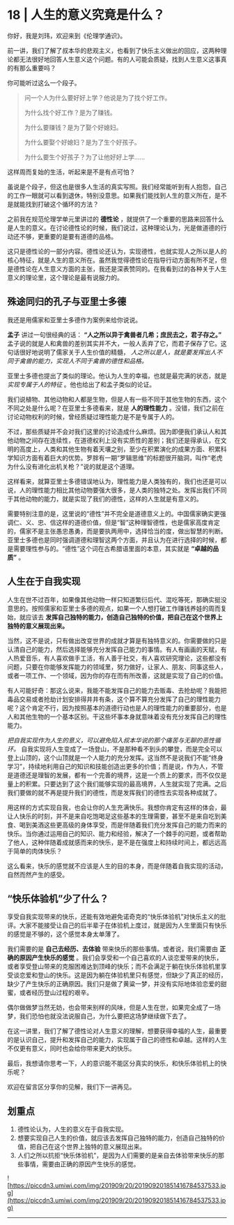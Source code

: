 # 18 | 人生的意义究竟是什么？

你好，我是刘玮，欢迎来到《伦理学通识》。

前一讲，我们了解了叔本华的悲观主义，也看到了快乐主义做出的回应，这两种理论都无法很好地回答人生意义这个问题。有的人可能会质疑，找到人生意义这事真的有那么重要吗？

你可能听过这么一个段子。

> 问一个人为什么要好好上学？他说是为了找个好工作。
> 
> 为什么找个好工作？是为了赚钱。
> 
> 为什么要赚钱？是为了娶个好媳妇。
> 
> 为什么要娶个好媳妇？是为了生个好孩子。
> 
> 为什么要生个好孩子？为了让他好好上学……

这样周而复始的生活，听起来是不是有点可怕？

虽说是个段子，但这也是很多人生活的真实写照。我们经常能听到有人抱怨，自己的工作一眼就可以看到退休，特别没意思。如果我们能找到人生的意义所在，是不是就能找到打破这个循环的方法？

之前我在规范伦理学单元里讲过的 **德性论** ，就提供了一个重要的思路来回答什么是人生的意义。在讨论德性论的时候，我们说过，这种理论认为，光是做道德的行动还不够，更重要的是要有道德的品格。

这只是德性论的一部分内容。德性论还认为，实现德性，也就实现人之所以是人的核心特征，就是人生的意义所在。虽然我觉得德性论在指导行动方面有所不足，但是德性论在人生意义方面的主张，我还是深表赞同的。在我看到过的各种关于人生意义的理论里，这个理论是最有说服力的。

## 殊途同归的孔子与亚里士多德

我还是用儒家和亚里士多德作为案例来给你说说。

 **孟子** 讲过一句很经典的话： **“人之所以异于禽兽者几希；庶民去之，君子存之。”** 孟子说的就是人和禽兽的差别其实并不大，一般人丢弃了它，而君子保存了它。这句话很好地说明了儒家关于人生价值的精髓， *人之所以是人，就是要发挥出人不同于禽兽的能力，实现人不同于禽兽的德性和品格。*

亚里士多德也提出了类似的理论。他认为人生的幸福，也就是最完满的状态，就是 *实现专属于人的特征* 。他也给出了和孟子类似的论证。

我们说植物、其他动物和人都是生物，但是人有一些不同于其他生物的东西，这个不同之处是什么呢？在亚里士多德看来，就是 **人的理性能力** 。没错，我们之前在讨论动物权利的时候，曾经质疑过理性能力是不是专属于人的。

不过，那些质疑并不会对我们这里的讨论造成什么麻烦。因为即便我们承认人和其他动物之间存在连续性，在道德权利上没有实质性的差别；我们还是得承认，在文明的高度上，人类和其他生物有着天壤之别，至少在积累演化的成果方面、积累科学知识方面有着巨大的优势。罗胖有一期“罗辑思维”的标题很开脑洞，叫作“老虎为什么没有进化出机关枪？”说的就是这个道理。

这样看来，就算亚里士多德错误地认为，理性能力是人类独有的，我们也还是可以说，人的理性能力相比其他动物要强大很多，是人类的独特之处。发挥出我们不同于其他动物的能力，就是实现了我们的德性，这样的人生就是有意义的。

需要特别注意的是，这里说的“德性”并不完全是道德意义上的。中国儒家确实更强调仁、义、忠、信这样的道德价值，但是“智”这种理智德性，也是儒家高度肯定的，儒家不是主张愚忠愚勇，而是要执两用中，选择恰当的度，做出智慧的判断。亚里士多德也是同时强调道德和理智这两个方面，并且认为在进行选择的时候，都是需要理性参与的。“德性”这个词在古希腊语里面的本意，其实就是 **“卓越的品质”** 。

## 人生在于自我实现

人生在世不过百年，如果像其他动物一样只知道繁衍后代、混吃等死，那确实挺没意思的。按照儒家和亚里士多德的观点，如果一个人想打破工作赚钱养娃的周而复始，就应该去 **发挥自己独特的能力，创造自己独特的价值，把自己在这个世界上独特的意义展现出来。**

当然，这不是说，只有做出改变世界的成就才算是有独特意义的。你需要做的只是认清自己的能力，然后选择能够充分发挥自己能力的事情。有人有画画的天赋，有人热爱音乐，有人喜欢做手工活，有人善于社交，有人喜欢研究理论，这些都没有问题，只要在你能够发挥能力的领域里，努力做好，让家人、朋友、同事这些人，或者一项工作、一个领域，因为你的存在而有所改善，这就是实现了自己的价值。

有人可能好奇：那这么说来，我能不能发挥自己的能力去贩毒、去抢劫呢？我能把毒品交易或者抢劫计划安排得井井有条，这个算不算充分发挥了自己的理性能力呢？这个肯定不行，因为按照基本的道德行动也是人的理性能力的重要部分，也是人和其他生物的一个基本区别。干这些坏事本身就意味着没有充分发挥自己的理性能力。

 *把自我实现作为人生的意义，可以避免陷入叔本华说的那个痛苦与无聊的恶性循环。* 自我实现将人生变成了一场登山，不是那种看不到头的攀登，而是完全可以登上山顶的，这个山顶就是一个人能力的充分发挥。这当然不是说我们不能“终身学习”，持续地利用自己的知识和技能创造出更多的价值；而是说，作为人，不管是道德还是理智的发展，都有一个完善的境界，这是一个质上的要求，而不仅仅是量上的积累。只要达到了这个我们能够实现的最高境界，人生就实现了完满。之后我们要做的就不再是提升我们的德性，而是发挥我们的德性去实现各种成就了。

用这样的方式实现自我，也会让你的人生充满快乐。我想你肯定有这样的体会，最让人快乐的时刻，并不是来自吃饱喝足这些基本的生理需要，甚至不是来自吃到美食、喝到美酒这些更高级的身体享受，而是伴随着我们充分发挥自己的能力而来的快乐。当你通过运用自己的知识、能力和经验，解决了一个棘手的问题，或者帮助了他人，这种伴随着成就感而来的快乐，是不是在强度上和持续时间上，都远远高于简单的肉体快乐？

这么看来，快乐的感觉就不应该是人生的目的本身，而是伴随着自我实现的活动，自然而然产生的感受。

## “快乐体验机”少了什么？

享受自我实现带来的快乐，还能有效地避免诺奇克的“快乐体验机”对快乐主义的批评。大家不能接受让自己的后半辈子在体验机上度过，就是因为人生里面只有快乐的感觉是不够的，这个感觉本身太单薄了。

我们需要的是 **自己去经历、去体验** 带来快乐的那些事情。或者说，我们需要由 **正确的原因产生快乐的感觉** 。我们会享受和一个自己喜欢的人谈恋爱带来的快乐，或者享受登山带来的克服困难达到顶峰的快乐；而不会满足于躺在快乐体验机里享受谈恋爱和登山的快乐。这是因为躺在体验机里只有感觉，但缺少了真正的经历，缺少了产生快乐的正确原因。我们只是做了黄粱一梦，并没有实际地体验恋爱的甜蜜，或者经历登山过程的艰辛。

偶尔做做梦当然无妨，也会带来别样的风味，但是人生在世，如果完全成了一场梦，我们恐怕也就没法说服自己，为什么要把这场梦继续做下去了。

在这一讲里，我们了解了德性论对人生意义的理解，想要获得幸福的人生，最重要的是认识自己，提升和发挥自己的能力，实现属于自己的德性和卓越。这样的人生不仅更有意义，同时也会给你带来更大的快乐。

最后，我想请你思考一下，人的意识能不能区分真实的快乐，和快乐体验机上的快乐呢？

欢迎在留言区分享你的见解，我们下一讲再见。

## 划重点

1. 德性论认为，人生的意义在于自我实现。
2. 想要实现自己人生的价值，就应该去发挥自己独特的能力，创造自己独特的价值，把自己在这个世界上独特的意义展现出来。
3. 人们之所以抗拒“快乐体验机”，是因为人们需要的是亲自去体验带来快乐的那些事情，需要由正确的原因产生快乐的感觉。

![https://piccdn3.umiwi.com/img/201909/20/201909201851416784537533.jpg](https://piccdn3.umiwi.com/img/201909/20/201909201851416784537533.jpg)

---
